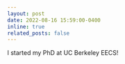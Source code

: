```yaml
---
layout: post
date: 2022-08-16 15:59:00-0400
inline: true
related_posts: false
---
```


I started my PhD at UC Berkeley EECS!
